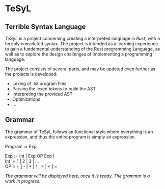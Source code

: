 # TeSyL
## **Te**rrible **Sy**ntax **L**anguage

*TeSyL* is a project concerning creating a interpreted language in *Rust*, with a terribly conveluted syntax. The project is intended as a learning experience to gain a fundemental understanding of the Rust programming Language, as well as to explore the design challenges of implementing a programming language.

The project consists of several parts, and may be updated even further as the projects is developed: 
* Lexing of .tsl program files
* Parsing the lexed tokens to build the AST
* Interpreting the provided AST
* Optimizations
* ...  

## Grammar
The grammar of TeSyL follows an functional style where everything is an expression, and thus the entire program is simply an expression.

Program := Exp

Exp := Int | Exp OP Exp |  
Int := 1 | 2 | 3 | ...  
OP = + | - | * | / | > | < | =

*The grammar will be displayed here, once it is ready. The grammar is a work in progress.*
